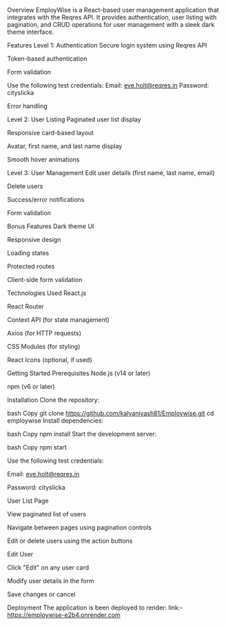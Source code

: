 Overview
EmployWise is a React-based user management application that integrates with the Reqres API. It provides authentication, user listing with pagination, and CRUD operations for user management with a sleek dark theme interface.

Features
Level 1: Authentication
Secure login system using Reqres API

Token-based authentication

Form validation

Use the following test credentials:
Email: eve.holt@reqres.in
Password: cityslicka

Error handling

Level 2: User Listing
Paginated user list display

Responsive card-based layout

Avatar, first name, and last name display

Smooth hover animations

Level 3: User Management
Edit user details (first name, last name, email)

Delete users

Success/error notifications

Form validation

Bonus Features
Dark theme UI

Responsive design

Loading states

Protected routes

Client-side form validation

Technologies Used
React.js

React Router

Context API (for state management)

Axios (for HTTP requests)

CSS Modules (for styling)

React Icons (optional, if used)

Getting Started
Prerequisites
Node.js (v14 or later)

npm (v6 or later)

Installation
Clone the repository:

bash
Copy
git clone https://github.com/kalyaniyash81/Employwise.git
cd employwise
Install dependencies:

bash
Copy
npm install
Start the development server:

bash
Copy
npm start

Use the following test credentials:

Email: eve.holt@reqres.in

Password: cityslicka

User List Page

View paginated list of users

Navigate between pages using pagination controls

Edit or delete users using the action buttons

Edit User

Click "Edit" on any user card

Modify user details in the form

Save changes or cancel

Deployment
The application is been deployed to render:
link:-https://employwise-e2b4.onrender.com

